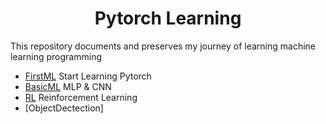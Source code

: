 <h1 align="center">
Pytorch Learning
</h1>

This repository documents and preserves my journey of learning machine learning programming


- [FirstML](./1_FirstML)  Start Learning Pytorch
- [BasicML](./2_BasicML/README.md) MLP & CNN 
- [RL](./3_RL/) Reinforcement Learning
- [ObjectDectection]
